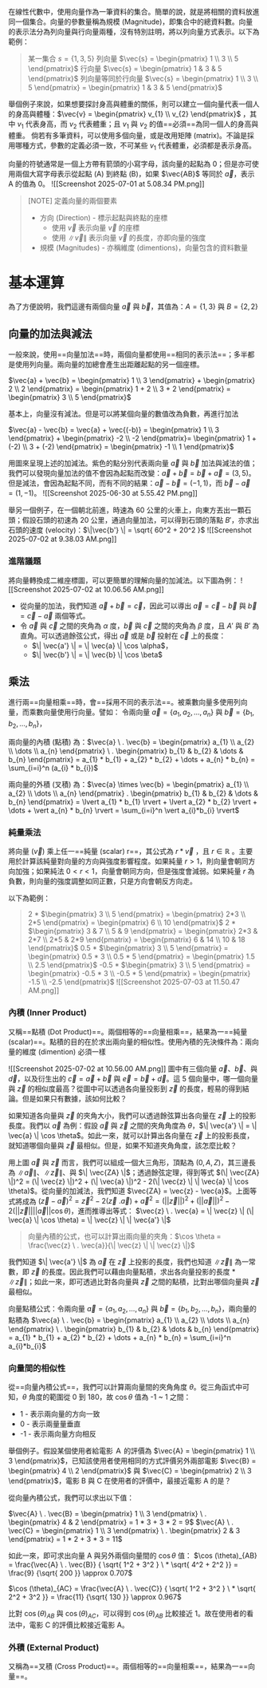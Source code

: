在線性代數中，使用向量作為一筆資料的集合。簡單的說，就是將相關的資料放進同一個集合。向量的參數量稱為規模 (Magnitude)，即集合中的總資料數。向量的表示法分為列向量與行向量兩種，沒有特別註明，將以列向量方式表示。以下為範例：

> 某一集合 $s = \{ 1, 3, 5 \}$
> 列向量 $\vec{s} = \begin{pmatrix} 1 \\ 3 \\ 5 \end{pmatrix}$
> 行向量 $\vec{s} = \begin{pmatrix} 1 & 3 & 5 \end{pmatrix}$
> 列向量等同於行向量 $\vec{s} = \begin{pmatrix} 1 \\ 3 \\ 5 \end{pmatrix} = \begin{pmatrix} 1 & 3 & 5 \end{pmatrix}$

舉個例子來說，如果想要探討身高與體重的關係，則可以建立一個向量代表一個人的身高與體種：$\vec{v} = \begin{pmatrix} v_{1} \\ v_{2} \end{pmatrix}$ ，其中 $v_{{1}}$ 代表身高，而 $v_{2}$ 代表體重；且  $v_{{1}}$ 與 $v_{2}$ 的值==必須==為同一個人的身高與體重。 倘若有多筆資料，可以使用多個向量，或是改用矩陣 (matrix)。不論是採用哪種方式，參數的定義必須一致，不可某些 $v_{1}$ 代表體重，必須都是表示身高。

向量的符號通常是一個上方帶有箭頭的小寫字母，該向量的起點為 0；但是亦可使用兩個大寫字母表示從起點 (A) 到終點 (B)，如果 $\vec{AB}$ 等同於 $\vec{a}$，表示 A 的值為 0。
![[Screenshot 2025-07-01 at 5.08.34 PM.png]]

> [NOTE]
> 定義向量的兩個要素
> - 方向 (Direction) - 標示起點與終點的座標
> 	- 使用 $\vec{v}$ 表示向量 $\vec{v}$ 的座標
> 	- 使用 $\| \vec{v} \|$ 表示向量 $\vec{v}$ 的長度，亦即向量的強度
 > - 規模 (Magnitudes) - 亦稱維度 (dimentions)，向量包含的資料數量

# 基本運算
為了方便說明，我們這邊有兩個向量 $\vec{a}$ 與 $\vec{b}$，其值為：$A = \{1, 3\}$ 與 $B = \{2, 2\}$
## 向量的加法與減法
一般來說，使用==向量加法==時，兩個向量都使用==相同的表示法==；多半都是使用列向量。兩向量的加總會產生出距離起點的另一個座標。

$\vec{a} + \vec{b} = \begin{pmatrix} 1 \\ 3 \end{pmatrix} + \begin{pmatrix} 2 \\ 2 \end{pmatrix}  = \begin{pmatrix} 1 + 2 \\ 3 + 2 \end{pmatrix} = \begin{pmatrix} 3 \\ 5 \end{pmatrix}$ 

基本上，向量沒有減法。但是可以將某個向量的數值改為負數，再進行加法

$\vec{a} - \vec{b} = \vec{a} + \vec{(-b)} = \begin{pmatrix} 1 \\ 3 \end{pmatrix} + \begin{pmatrix} -2 \\ -2 \end{pmatrix}= \begin{pmatrix} 1 + (-2) \\ 3 + (-2) \end{pmatrix} = \begin{pmatrix} -1 \\ 1 \end{pmatrix}$ 

用圖來呈現上述的加減法。紫色的點分別代表兩向量 $\vec{a}$ 與 $\vec{b}$ 加法與減法的值；我們可以發現向量加法的值不會因為起點而改變：$\vec{a} + \vec{b} = \vec{b} + \vec{a} = (3, 5)$。但是減法，會因為起點不同，而有不同的結果：$\vec{a} - \vec{b} = (-1, 1)$，而 $\vec{b} - \vec{a} = (1, -1)$。
![[Screenshot 2025-06-30 at 5.55.42 PM.png]]

舉另一個例子，在一個朝北前進，時速為 60 公里的火車上，向東方丟出一顆石頭；假設石頭的初速為 20 公里，通過向量加法，可以得到石頭的落點 $B'$，亦求出石頭的速度 (velocity)：$\|\vec{b'} \| = \sqrt{ 60^2 + 20^2 }$
![[Screenshot 2025-07-02 at 9.38.03 AM.png]]

### 進階議題
將向量轉換成二維座標圖，可以更簡單的理解向量的加減法。以下圖為例：
![[Screenshot 2025-07-02 at 10.06.56 AM.png]]

- 從向量的加法，我們知道 $\vec{a} + \vec{b} = \vec{c}$，因此可以導出 $\vec{a} = \vec{c} - \vec{b}$ 與 $\vec{b} = \vec{c} - \vec{a}$ 兩個等式。
- 令 $\vec{a}$ 與 $\vec{c}$ 之間的夾角為 $\alpha$ 度，$\vec{b}$ 與 $\vec{c}$ 之間的夾角為 $\beta$ 度，且 $A'$ 與 $B'$ 為直角。可以透過餘弦公式，得出 $\vec{a}$ 或是 $\vec{b}$ 投射在 $\vec{c}$ 上的長度：
	-  $\| \vec{a'} \|  = \| \vec{a} \|  \cos \alpha$，
	-  $\| \vec{b'} \| = \| \vec{b} \| \cos \beta$

## 乘法

進行兩==向量相乘==時，會==採用不同的表示法==。被乘數向量多使用列向量，而乘數向量使用行向量。譬如：
令兩向量 $\vec{a} = \{ a_{1}, a_{2}, \dots, a_{n}\}$ 與 $\vec{b} = \{ b_{1}, b_{2}, \dots, b_{n}\}$，

兩向量的內積 (點積) 為：$\vec{a} \ . \vec{b} = \begin{pmatrix} a_{1} \\ a_{2}  \\  \dots \\ a_{n} \end{pmatrix} \ . \begin{pmatrix} b_{1} & b_{2} & \dots & b_{n} \end{pmatrix} = a_{1} * b_{1} + a_{2} * b_{2} + \dots + a_{n} * b_{n} = \sum_{i=i}^n (a_{i} * b_{i})$

兩向量的外積 (叉積) 為：$\vec{a} \times \vec{b} = \begin{pmatrix} a_{1} \\ a_{2}  \\  \dots \\ a_{n} \end{pmatrix} . \begin{pmatrix} b_{1} & b_{2} & \dots & b_{n} \end{pmatrix} = \lvert a_{1} * b_{1} \rvert + \lvert a_{2} * b_{2} \rvert + \dots + \vert a_{n} * b_{n} \rvert  = \sum_{i=i}^n \vert a_{i}*b_{i} \rvert$

### 純量乘法

將向量 ($\vec{v}$) 乘上任一==純量 (scalar) r==，其公式為 $r * \vec{v}$ ，且 $r \in \mathbb{R}$ 。主要用於計算該純量對向量的方向與強度影響程度。如果純量 $r > 1$，則向量會朝同方向加強；如果純法 $0 < r < 1$，向量會朝同方向，但是強度會減弱。如果純量 $r$ 為負數，則向量的強度調整如同正數，只是方向會朝反方向走。

以下為範例：
> 2 * $\begin{pmatrix} 3 \\ 5 \end{pmatrix} = \begin{pmatrix} 2*3 \\ 2*5 \end{pmatrix} = \begin{pmatrix} 6 \\ 10 \end{pmatrix}$ 
> 2 * $\begin{pmatrix} 3 & 7 \\ 5 & 9 \end{pmatrix} = \begin{pmatrix} 2*3 & 2*7 \\ 2*5 & 2*9 \end{pmatrix} = \begin{pmatrix} 6 & 14 \\ 10 & 18 \end{pmatrix}$ 
> 0.5 * $\begin{pmatrix} 3 \\ 5 \end{pmatrix} = \begin{pmatrix} 0.5 * 3 \\ 0.5 * 5 \end{pmatrix} = \begin{pmatrix} 1.5 \\ 2.5 \end{pmatrix}$
> -0.5 * $\begin{pmatrix} 3 \\ 5 \end{pmatrix} = \begin{pmatrix} -0.5 * 3 \\ -0.5 * 5 \end{pmatrix} = \begin{pmatrix} -1.5 \\ -2.5 \end{pmatrix}$
![[Screenshot 2025-07-03 at 11.50.47 AM.png]]

### 內積 (Inner Product)

又稱==點積 (Dot Product)==。兩個相等的==向量相乘==，結果為一==純量 (scalar)==。點積的目的在於求出兩向量的相似性。使用內積的先決條件為：兩向量的維度 (dimention) 必須一樣

![[Screenshot 2025-07-02 at 10.56.00 AM.png]]
圖中有三個向量 $\vec{a}$、$\vec{b}$、與 $\vec{d}$，以及衍生出的 $\vec{c} = \vec{a} + \vec{b}$ 與 $\vec{e} = \vec{b} + \vec{d}$。這 5 個向量中，哪一個向量與 $\vec{z}$ 的相似度最高？從圖中可以透過各向量投影到 $\vec{z}$ 的長度，輕易的得到結論。但是如果只有數據，該如何比較？

如果知道各向量與 $\vec{z}$ 的夾角大小，我們可以透過餘弦算出各向量在 $\vec{z}$ 上的投影長度。我們以 $\vec{a}$ 為例：假設 $\vec{a}$ 與 $\vec{z}$ 之間的夾角角度為 $\theta$，$\| \vec{a'} \| = \| \vec{a} \| \cos \theta$。如此一來，就可以計算出各向量在 $\vec{z}$ 上的投影長度，就知道哪個向量與 $\vec{z}$ 最相似。但是，如果不知道夾角角度，該怎麼比較？

用上圖 $\vec{a}$ 與 $\vec{z}$ 而言，我們可以組成一個大三角形，頂點為 $(0, A, Z)$，其三邊長為 $\| \vec{a} \|$、$\| \vec{z} \|$、與 $\| \vec{ZA} \|$；透過餘弦定理，得到等式 $(\| \vec{ZA} \|)^2 = (\| \vec{z} \|)^2 + (\| \vec{a} \|)^2 - 2(\| \vec{z} \| \| \vec{a} \| \cos \theta)$。從向量的加減法，我們知道 $\vec{ZA} = \vec{z} - \vec{a}$。上面等式將成為 $(\vec{z} - \vec{a})^2 = \vec{z}^2 - 2(\vec{z} \ . \vec{a}) + \vec{a}^2 = (\lvert \lvert \vec{z} \rvert \rvert)^2 + (\lvert \lvert \vec{a} \rvert \rvert)^2 - 2(\lvert \lvert \vec{z} \rvert \rvert \lvert \lvert \vec{a} \rvert \rvert \cos \theta)$，進而推導出等式： $\vec{z} \ . \vec{a} = \| \vec{z} \| (\| \vec{a} \| \cos \theta) = \| \vec{z} \| \| \vec{a'} \|$ 

> 向量內積的公式，也可以計算出兩向量的夾角：$\cos \theta = \frac{\vec{z} \ . \vec{a}}{\| \vec{z} \| \| \vec{z} \|}$

我們知道 $\| \vec{a'} \|$ 為 $\vec{a}$ 在 $\vec{z}$ 上投影的長度，我們也知道 $\| \vec{z} \|$ 為一常數，即 $\vec{z}$ 的長度。因此我們可以藉由向量點積，求出各向量投影的長度 * $\| \vec{z} \|$；如此一來，即可透過比對各向量與 $\vec{z}$ 之間的點積，比對出哪個向量與 $\vec{z}$  最相似。

向量點積公式：令兩向量 $\vec{a} = \{ a_{1}, a_{2}, \dots, a_{n}\}$ 與 $\vec{b} = \{ b_{1}, b_{2}, \dots, b_{n}\}$，兩向量的點積為 
$\vec{a} \ . \vec{b} = \begin{pmatrix} a_{1} \\ a_{2}  \\  \dots \\ a_{n} \end{pmatrix} \ . \begin{pmatrix} b_{1} & b_{2} & \dots & b_{n} \end{pmatrix} =  a_{1} * b_{1} + a_{2} * b_{2} + \dots + a_{n} * b_{n} = \sum_{i=i}^n a_{i}*b_{i}$

### 向量間的相似性

從==向量內積公式==，我們可以計算兩向量間的夾角角度 $\theta$。從三角函式中可知，$\theta$ 角度的範圍從 0 到 180，故 $\cos \theta$ 值為 -1 ~ 1 之間：

- 1 - 表示兩向量的方向一致
- 0 - 表示兩量量垂直
- -1 - 表示兩向量方向相反

舉個例子。假設某個使用者給電影 Ａ 的評價為 $\vec{A} = \begin{pmatrix} 1 \\ 3 \end{pmatrix}$，已知該使用者使用相同的方式評價另外兩部電影 $\vec{B} = \begin{pmatrix} 4 \\ 2 \end{pmatrix}$ 與 $\vec{C} = \begin{pmatrix} 2 \\ 3 \end{pmatrix}$，電影 B 與 C 在使用者的評價中，最接近電影 A 的是？

從向量內積公式，我們可以求出以下值：

$\vec{A} \ . \vec{B} = \begin{pmatrix} 1 \\ 3 \end{pmatrix} \ . \begin{pmatrix} 4 & 2 \end{pmatrix} = 1 * 3 + 3 * 2 = 9$
$\vec{A} \ . \vec{C} = \begin{pmatrix} 1 \\ 3 \end{pmatrix} \ . \begin{pmatrix} 2 & 3 \end{pmatrix} = 1 * 2 + 3 * 3 = 11$
 
 如此一來，即可求出向量 A 與另外兩個向量間的 $\cos \theta$ 值：
 $\cos (\theta)_{AB} = \frac{\vec{A} \ . \vec{B}} { \sqrt{ 1^2 + 3^2 } \ * \sqrt{ 4^2 + 2^2 }} = \frac{9} {\sqrt{ 200 }} \approx 0.707$
 
 $\cos (\theta)_{AC} = \frac{\vec{A} \ . \vec{C}} { \sqrt{ 1^2 + 3^2 } \ * \sqrt{ 2^2 + 3^2 }} = \frac{11} {\sqrt{ 130 }} \approx 0.967$

比對 $\cos (\theta)_{AB}$ 與 $\cos (\theta)_{AC}$，可以得到 $\cos (\theta)_{AB}$ 比較接近 1。故在使用者的看法中，電影 C 的評價比較接近電影 A。

### 外積 (External Product)

又稱為==叉積 (Cross Product)==。兩個相等的==向量相乘==，結果為一==向量==。

